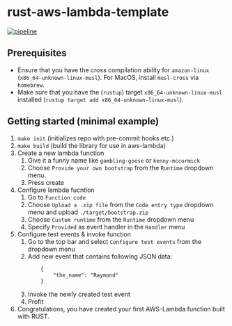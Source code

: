 # rust-aws-lambda-template

[![pipeline](https://github.com/replicadse/rust-aws-lambda-template/workflows/pipeline/badge.svg)](https://github.com/replicadse/rust-aws-lambda-template/actions?query=workflow%3Apipeline)
<!--
    [![crates.io](https://img.shields.io/crates/v/rust-aws-lambda-template.svg)](https://crates.io/crates/rust-aws-lambda-template)
    [![docs.rs](https://img.shields.io/badge/docs.rs-latest-blue)](https://docs.rs/rust-aws-lambda-template/latest/rust-aws-lambda-template/)
-->

## Prerequisites

* Ensure that you have the cross compilation ability for `amazon-linux` (`x86_64-unknown-linux-musl`). For MacOS, install `musl-cross` via `homebrew`.
* Make sure that you have the (`rustup`) target `x86_64-unknown-linux-musl` installed (`rustup target add x86_64-unknown-linux-musl`).

## Getting started (minimal example)

1) `make init` (initializes repo with pre-commit hooks etc.)
2) `make build` (build the library for use in aws-lambda)
3) Create a new lambda function
    1) Give it a funny name like `gambling-goose` or `kenny-mccormick`
    2) Choose `Provide your own bootstrap` from the `Runtime` dropdown menu.
    3) Press create
4) Configure lambda fucntion
    1) Go to `Function code`
    2) Choose `Upload a .zip file` from the `Code entry type` dropdown menu and upload `./target/bootstrap.zip`
    3) Choose `Custom runtime` from the `Runtime` dropdown menu
    4) Specify `Provided` as event handler in the `Handler` menu
5) Configure test events & invoke function
    1) Go to the top bar and select `Configure test events` from the dropdown menu
    2) Add new event that contains following JSON data:
        ```
            {
                "the_name": "Raymond"
            }
        ```
    3) Invoke the newly created test event
    4) Profit
6) Congratulations, you have created your first AWS-Lambda function built with RUST.

<!-- cargo-sync-readme start -->


<!-- cargo-sync-readme end -->
